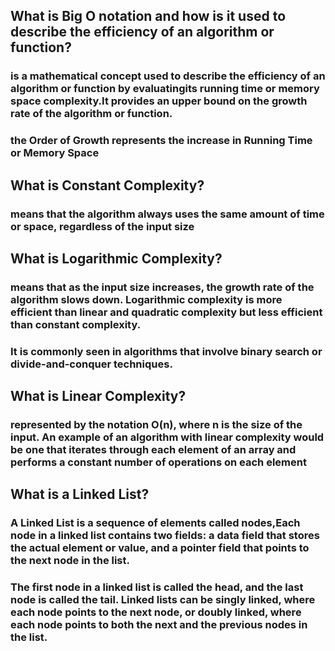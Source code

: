 ## What is Big O notation and how is it used to describe the efficiency of an algorithm or function?
### is a mathematical concept used to describe the efficiency of an algorithm or function by evaluatingits running time or memory space complexity.It provides an upper bound on the growth rate of the algorithm or function.

### the Order of Growth represents the increase in Running Time or Memory Space
## What is Constant Complexity?
### means that the algorithm always uses the same amount of time or space, regardless of the input size

## What is Logarithmic Complexity?
 ### means that as the input size increases, the growth rate of the algorithm slows down. Logarithmic complexity is more efficient than linear and quadratic complexity but less efficient than constant complexity.
 ### It is commonly seen in algorithms that involve binary search or divide-and-conquer techniques.

## What is  Linear Complexity?
### represented by the notation O(n), where n is the size of the input. An example of an algorithm with linear complexity would be one that iterates through each element of an array and performs a constant number of operations on each element

## What is a Linked List?
### A Linked List is a sequence of elements called nodes,Each node in a linked list contains two fields: a data field that stores the actual element or value, and a pointer field that points to the next node in the list.
### The first node in a linked list is called the head, and the last node is called the tail. Linked lists can be singly linked, where each node points to the next node, or doubly linked, where each node points to both the next and the previous nodes in the list.